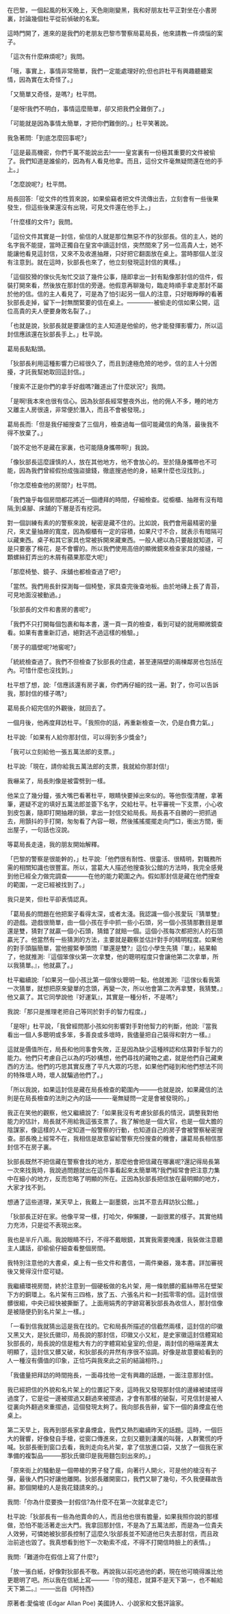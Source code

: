 在巴黎，一個起風的秋天晚上，天色剛剛變黑，我和好朋友杜平正對坐在小書房裏，討論幾個杜平從前偵破的名案。

這時門開了，進來的是我們的老朋友巴黎市警察局葛局長，他來請教一件煩惱的案子。

「這次有什麼麻煩呢?」我問。

「哦，事實上，事情非常簡單，我們一定能處理好的;但也許杜平有興趣聽聽案情，因為實在太奇怪了。」

「又簡單又奇怪，是嗎?」杜平問。

「是呀!我們不明白，事情這麼簡單，卻又把我們全難倒了。」

「可能就是因為事情太簡單，才把你們難倒的。」杜平笑著說。

我急著問:「到底怎麼回事呢?」

「這是最高機密，你們千萬不能說出去!——-皇宮裏有一份極其重要的文件被偷了。我們知道是誰偷的，因為有人看見他拿。而且，這份文件毫無疑問還在他的手上。」

「怎麼說呢?」杜平問。

局長回答:「從文件的性質來說，如果偷竊者把文件流傳出去，立刻會有一些後果發生，但這些後果還沒有出現，可見文件還在他手上。」

「什麼樣的文件?」我問。

「這份文件其實是一封信，偷信的人就是那位無惡不作的狄部長。信的主人，她的名字我不能提，當時正獨自在皇宮中讀這封信，突然間來了另一位高貴人士，她不能讓他看見這封信，又來不及收進抽屜，只好把它翻面放在桌上。當時那個人並沒有注意到。就在這時，狄部長也來了，他立刻發現這封信的異樣。」

「這個狡猾的傢伙先匆忙交談了幾件公事，隨即拿出一封有點像那封信的信件，假裝打開來看，然後放在那封信的旁邊。他假意再聊幾句，臨走時順手拿走那封不屬於他的信。信的主人看見了，可是為了怕引起另一個人的注意，只好眼睜睜的看著狄部長走掉，留下一封無關緊要的信在桌上。————-被偷走的信如果公開，這位高貴的夫人便要身敗名裂了。」

「也就是說，狄部長就是要讓信的主人知道是他偷的，他才能發揮影響力，所以這封信應該還在狄部長手上。」杜平說。

葛局長點點頭。

「狄部長利用這種影響力已經很久了，而且到達極危險的地步。信的主人十分困擾，才託我幫她取回這封信。」

「搜索不正是你們的拿手好戲嗎?難道出了什麼狀況?」我問。

「是啊!我本來也很有信心。因為狄部長經常整夜外出，他的佣人不多，睡的地方又離主人房很遠，非常便於潛入，而且不會被發現。」

葛局長而:「但是我仔細搜查了三個月，檢查過每一個可能藏信的角落，最後我不得不放棄了。」

「說不定他不是藏在家裏，也可能隨身攜帶啊!」我說。

「像狄部長這麼謹慎的人，放在其他地方，他不會放心的。至於隨身攜帶也不可能，因為我們曾經假扮成強盜搶錢，徹底搜過他的身，結果什麼也沒找到。」

「你怎麼檢查他的房間?」杜平問。

「我們幾乎每個房間都花將近一個禮拜的時間，仔細檢查。從櫥櫃、抽屜有沒有暗隔;到桌腳、床舖的下層是否有挖洞。

對一個訓練有素的的警察來說，秘密是藏不住的。比如說，我們會用最精密的量尺，來丈量抽屜的寬度，因為櫥櫃有一定的容積，如果尺寸不合，就表示有暗隔可以藏東西。桌子和其它家具也常被拆開來藏東西。一般人總以為只要敲就知道，可是只要塞了棉花，是不會響的。所以我們使用高倍的顯微鏡來檢查家具的接縫，一顆螺絲釘弄出的木屑有蘋果那麼大呢!」

「那麼椅墊、鏡子、床舖也都檢查過了吧?」

「當然。我們用長針探測每一個椅墊，家具查完後查地板。由於地磚上長了青苔，可見地面沒被動過。」

「狄部長的文件和書房的書呢?」

「我們不只打開每個包裹和每本書，還一頁一頁的檢查，看到可疑的就用顯微鏡查看。如果有書重新訂過，絕對逃不過這樣的檢驗。」

「房子的牆壁呢?地窖呢?」

「統統檢查過了。我們不但檢查了狄部長的住處，甚至連隔壁的兩棟鄰房也包括在內。可惜什麼也沒找到。」

杜平想了想，說:「信應該還有房子裏，你們再仔細的找一遍。對了，你可以告訴我，那封信的樣子嗎?」

葛局長介紹完信的外觀後，就回去了。

一個月後，他再度拜訪杜平。「我照你的話，再重新檢查一次，仍是白費力氣。」

杜平說:「如果有人給你那封信，可以得到多少獎金?」

「我可以立刻給他一張五萬法郎的支票。」

杜平說:「現在，請你給我五萬法郎的支票，我就給你那封信!」

我嚇呆了，局長則像是被雷劈到一樣。

他呆立了幾分鐘，張大嘴巴看著杜平，眼睛快要掉出來似的。等他恢復清醒，拿著筆，遲疑不定的填好五萬法郎並簽下名字，交給杜平。杜平審視一下支票，小心收到皮包裏，隨即打開抽屜的鎖，拿出一封信交給局長。局長喜不自勝的一把抓過去，用顫抖的手打開，匆匆看了內容一眼，然後搖搖擺擺走向門口，衝出方間，衝出屋子，一句話也沒說。

等葛局長走遠，我的朋友開始解釋。

「巴黎的警察是很能幹的，」杜平說:「他們很有耐性、很靈活、很精明，對職務所需的相關知識也很豐富。所以，當葛大人描述他搜查狄公館的方法時，我完全感覺到他已經全力做完調查———–在他的能力範圍之內。假如那封信是藏在他們搜查的範圍，一定已經被找到了。」

我只是笑，但杜平卻表情認真。

「葛局長的問題在他把案子看得太深，或者太淺。我認識一個小孩愛玩『猜單雙』的遊戲。遊戲很簡單，由一個小孩在手中抓一些小石頭，另一個小孩猜那數目是單還是雙，猜對了就贏一個小石頭，猜錯了就賠一個。這個小孩每次都把別人的石頭贏光了。他當然有一些猜測的方法，主要就是觀察並估計對手的精明程度。如果他的對手頭腦簡單，當他握緊拳頭問『單還是雙?』這位小學生先猜『單』，結果輸了，他就推測:『這個笨傢伙第一次拿雙，他的聰明程度只會讓他第二次拿單，所以我猜單。』，他就贏了。」

杜平繼續說:「如果另一個小孩比第一個傢伙聰明一點，他就推測:『這傢伙看我第一次猜單，就想把原來變單的念頭，再變一次，所以他會第二次再拿雙，我猜雙。』他又贏了。其它同學說他『好運氣』，其實是一種分析，不是嗎?」

我說:「那只是推理老把自己等同於對手的智力程度。」

「是呀!」杜平說，「我曾經問那小孩如何影響對手對他智力的判斷，他說:『當我看出一個人多聰明或多笨，多善良或多壞時，我儘量把自己裝得和對方一樣。』

這就是價值所在，局長和他同事會失敗，正是因為缺少這種辨認和估算對手智力的能力。他們只考慮自己以為的巧妙構想，他們尋找的藏物之處，就是他們自己藏東西的方法。他們的巧思其實反應了平凡大眾的巧思，如果他們碰到和他們想法不同的特殊壞人時，壞人就騙過他們了。」

「所以我說，如果這封信是藏在局長檢查的範圍內———也就是說，如果藏信的法則是在局長檢查的法則之內的話———-毫無疑問一定是會被發現的。」

我正在笑他的觀察，他又繼續說了:「如果我沒有考慮狄部長的情況，調整我對他能力的估計，局長就不用給我這張支票了。我了解他是一個大官，也是一個大膽的陰謀家，像這樣的人一定知道一般警察的行動，也知道自己的房子會被警察秘密搜查。部長晚上經常不在，我相信是故意留給警察充份搜查的機會，讓葛局長相信那封信不在房子裏。

狄部長既然不把信藏在警察會找的地方，那麼他會把信藏在哪裏呢?還記得局長第一次來找我時，我說過問題就出在這件事看起來太簡單嗎?我們經常會把注意力集中在細小的地方，反而忽略了明顯的所在。正因為狄部長把信放在最明顯的地方，大家才找不到。

想通了這些道理，某天早上，我戴上一副墨鏡，出其不意去拜訪狄公館。」

「狄部長正好在家。他像平常一樣，打哈欠，伸懶腰，一副很累的樣子。其實他精力充沛，只是從不表現出來。

我也是半斤八兩。我說眼睛不行，不得不戴眼鏡，其實我需要掩護，我裝做注意聽主人講話，卻偷偷仔細查看整個房間。

我特別注意他的大書桌，桌上有一些文件和書信，一兩件樂器，幾本書。詳加審視後又覺得沒什麼可疑。

我繼續環視房間，終於注意到一個硬板做的名片架，用一條骯髒的藍絲帶吊在壁架下方的銅環上。名片架有三四格，放了五、六張名片和一封孤零零的信。這封信很髒很縐，中央已經快被撕斷了。上面用娟秀的字跡寫著狄部長為收信人，那封信像是被隨便扔到名片架上一樣。」

「一看到信我就猜出這是我在找的。它和局長所描述的信截然兩樣，這封信的印徽又黑又大，是狄氏徽印，局長說的那封信，印徽又小又紅，是史家徽這封信體寫給狄部長的，局長說的信是粗大有力的字體寫給皇室的;但是，兩封信的極端差異太明顯了，這封信又髒又破，和狄部長的井然有序很不協調。好像是故意要給看到的人一種沒有價值的印象，正恰巧與我來此之前的結論相符。」



「我儘量把拜訪的時間拖長，一面尋找他一定有興趣的話題，一面注意那封信。

我已經把信的外貌和名片架上的位置記下來，這時我又發現那封信的邊緣被揉搓得過度了，它是從一邊被摺過又翻過來被摺過，才會有那樣的破裂，可見信封是被人從裏向外翻過來重摺過，這個發現太夠了。我向部長告辭，留下一個的鼻煙盒在他桌上。

第二天早上，我再到部長家拿鼻煙盒，我們又熱烈繼續昨天的話題。這時，一個巨大的聲響，好像發自手槍，從窗口傳進來，立刻又聽到淒厲的叫聲，人群驚慌的呼喊。狄部長衝到窗口去看，我則走向名片架，拿了信放進口袋，又放了一個我在家準備的複製品———那狄氏徽印是我用麵包刻出來的。」

「原來街上的騷動是一個帶槍的男子發了瘋，向著行人開火，可是他的槍沒有子彈，最後人們只好讓他離開。狄部長離開窗口，我們又聊了幾句，不久我便藉故告辭。那個開槍的人是我花錢請來的。」

我問:「你為什麼要換一封假信?為什麼不在第一次就拿走它?」

杜平說:「狄部長有一些為他賣命的人，而且他也很有膽量，如果我照你說的那樣做，恐怕不能活著走出大門。我拿回那封信，不是為了五萬法郎，而是為一位貴夫人效勞，可憐她被狄部長控制了這麼久!狄部長並不知道他已失去那封信，而且政治前途也毀了。我真想看到他下一次勒索不成，不得不打開信時臉上的表情。」

我問:「難道你在假信上寫了什麼?」

「放一張白紙，好像對狄部長不敬。再說我以前吃過他的虧，現在他可曉得誰比他更聰明了吧。所以我在信紙上寫———『你的殘忍，就算不是天下第一，也不輸給天下第二。』——–出自《阿特西》

原著者:愛倫坡 (Edgar Allan Poe) 美國詩人、小說家和文藝評論家。











    